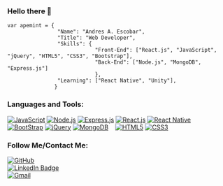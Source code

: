 ### Hello there 👋

```
var apemint = {
                "Name": "Andres A. Escobar",
                "Title": "Web Developer",
                "Skills": {
                            "Front-End": ["React.js", "JavaScript", "jQuery", "HTML5", "CSS3", "Bootstrap"],
                            "Back-End": ["Node.js", "MongoDB", "Express.js"]
                            },
                "Learning": ["React Native", "Unity"],
               }
```


### Languages and Tools:  
[![JavaScript](https://img.shields.io/badge/JavaScript-F7DF1E?style=for-the-badge&logo=javascript&logoColor=black)]()
[![Node.js](https://img.shields.io/badge/Node.js-43853D?style=for-the-badge&logo=node.js&logoColor=white)]()
[![Express.js](https://img.shields.io/badge/Express.js-404D59?style=for-the-badge)]()
[![React.js](https://img.shields.io/badge/React-20232A?style=for-the-badge&logo=react&logoColor=61DAFB)]()
[![React Native](https://img.shields.io/badge/React_Native-20232A?style=for-the-badge&logo=react&logoColor=61DAFB)]()
[![BootStrap](https://img.shields.io/badge/Bootstrap-563D7C?style=for-the-badge&logo=bootstrap&logoColor=white)]()
[![jQuery](https://img.shields.io/badge/jQuery-0769AD?style=for-the-badge&logo=jquery&logoColor=white)]()
[![MongoDB](https://img.shields.io/badge/MongoDB-4EA94B?style=for-the-badge&logo=mongodb&logoColor=white)]()
[![]()]()
[![]()]()
[![]()]()
  [![HTML5](https://img.shields.io/badge/HTML5-E34F26?style=for-the-badge&logo=html5&logoColor=white)]() 
  [![CSS3](https://img.shields.io/badge/CSS3-1572B6?style=for-the-badge&logo=css3&logoColor=white)]()
  
  
### Follow Me/Contact Me:
[![GitHub](https://img.shields.io/badge/GitHub-100000?style=for-the-badge&logo=github&logoColor=white)](https://www.github.com/apemint)  
[![LinkedIn Badge](https://img.shields.io/badge/LinkedIn-0077B5?style=for-the-badge&logo=linkedin&logoColor=white)](https://www.linkedin.com/in/andres-a-escobar/)  
[![Gmail](https://img.shields.io/badge/Escobar.Andres.Alfonso-c14438?style=flat&logo=Gmail&logoColor=white)](mailto:escobar.andres.alfonso@gmail.com)  
